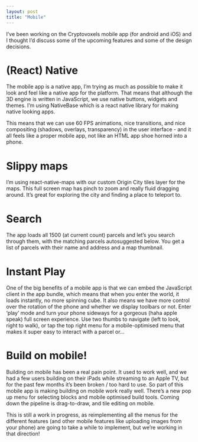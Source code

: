 ```yaml
---
layout: post
title: "Mobile"
---
```


I’ve been working on the Cryptovoxels mobile app (for android and iOS) and I thought I’d discuss some of the upcoming features and some of the design decisions.

# (React) Native

The mobile app is a native app, I’m trying as much as possible to make it look and feel like a native app for the platform. That means that although the 3D engine is written in JavaScript, we use native buttons, widgets and themes. I’m using NativeBase which is a react native library for making native looking apps.

This means that we can use 60 FPS animations, nice transitions, and nice compositing (shadows, overlays, transparency) in the user interface - and it all feels like a proper mobile app, not like an HTML app shoe horned into a phone.

# Slippy maps

I’m using react-native-maps with our custom Origin City tiles layer for the maps. This full screen map has pinch to zoom and really fluid dragging around. It’s great for exploring the city and finding a place to teleport to.

# Search

The app loads all 1500 (at current count) parcels and let’s you search through them, with the matching parcels autosuggested below. You get a list of parcels with their name and address and a map thumbnail.

# Instant Play

One of the big benefits of a mobile app is that we can embed the JavaScript client in the app bundle, which means that when you enter the world, it loads instantly, no more spinning cube. It also means we have more control over the rotation of the phone and whether we display toolbars or not. Enter ‘play’ mode and turn your phone sideways for a gorgeous (haha apple speak) full screen experience. Use two thumbs to navigate (left to look, right to walk), or tap the top right menu for a mobile-optimised menu that makes it super easy to interact with a parcel or...

# Build on mobile!

Building on mobile has been a real pain point. It used to work well, and we had a few users building on their iPads while streaming to an Apple TV, but for the past few months it’s been broken / too hard to use. So part of this mobile app is making building on mobile work really well. There’s a new pop up menu for selecting blocks and mobile optimised build tools. Coming down the pipeline is drag-to-draw, and tile editing on mobile.

This is still a work in progress, as reimplementing all the menus for the different features (and other mobile features like uploading images from your phone) are going to take a while to implement, but we’re working in that direction!

